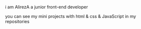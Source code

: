 i am AlirezA a junior front-end developer

you can see my mini projects with html & css & JavaScript in my repositories


<!---
AlirezaDevv/AlirezaDevv is a ✨ special ✨ repository because its `README.md` (this file) appears on your GitHub profile.
You can click the Preview link to take a look at your changes.
--->
